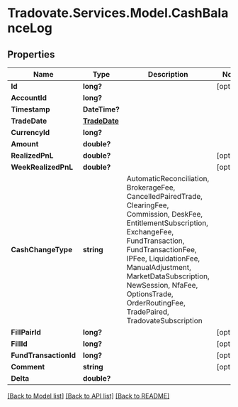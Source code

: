 # Tradovate.Services.Model.CashBalanceLog
## Properties

Name | Type | Description | Notes
------------ | ------------- | ------------- | -------------
**Id** | **long?** |  | [optional] 
**AccountId** | **long?** |  | 
**Timestamp** | **DateTime?** |  | 
**TradeDate** | [**TradeDate**](TradeDate.md) |  | 
**CurrencyId** | **long?** |  | 
**Amount** | **double?** |  | 
**RealizedPnL** | **double?** |  | [optional] 
**WeekRealizedPnL** | **double?** |  | [optional] 
**CashChangeType** | **string** | AutomaticReconciliation, BrokerageFee, CancelledPairedTrade, ClearingFee, Commission, DeskFee, EntitlementSubscription, ExchangeFee, FundTransaction, FundTransactionFee, IPFee, LiquidationFee, ManualAdjustment, MarketDataSubscription, NewSession, NfaFee, OptionsTrade, OrderRoutingFee, TradePaired, TradovateSubscription | 
**FillPairId** | **long?** |  | [optional] 
**FillId** | **long?** |  | [optional] 
**FundTransactionId** | **long?** |  | [optional] 
**Comment** | **string** |  | [optional] 
**Delta** | **double?** |  | 

[[Back to Model list]](../README.md#documentation-for-models) [[Back to API list]](../README.md#documentation-for-api-endpoints) [[Back to README]](../README.md)


